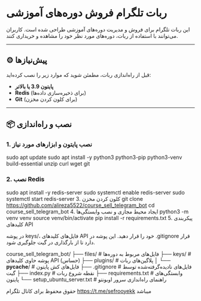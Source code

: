 # ربات تلگرام فروش دوره‌های آموزشی

این ربات تلگرام برای فروش و مدیریت دوره‌های آموزشی طراحی شده است. کاربران می‌توانند با استفاده از ربات، دوره‌های مورد نظر خود را مشاهده و خریداری کنند.

---

## ⚙️ پیش‌نیازها

قبل از راه‌اندازی ربات، مطمئن شوید که موارد زیر را نصب کرده‌اید:

- **پایتون 3.9 یا بالاتر**
- **Redis** (برای ذخیره‌سازی داده‌ها)
- **Git** (برای کلون کردن مخزن)

---

## 📦 نصب و راه‌اندازی

### 1. نصب پایتون و ابزارهای مورد نیاز

sudo apt update
sudo apt install -y python3 python3-pip python3-venv build-essential unzip curl wget git
### 2. نصب Redis
sudo apt install -y redis-server
sudo systemctl enable redis-server
sudo systemctl start redis-server
3. کلون کردن مخزن
git clone https://github.com/alireza5522/course_sell_telegram_bot
cd course_sell_telegram_bot
4. ایجاد محیط مجازی و نصب وابستگی‌ها
python3 -m venv venv
source venv/bin/activate
pip install -r requirements.txt
5. پیکربندی کلیدهای API

در پوشه keys/، فایل‌های کلیدهای API خود را قرار دهید. این پوشه در .gitignore قرار دارد تا از بارگذاری در گیت جلوگیری شود.

course_sell_telegram_bot/
├── files/                  # فایل‌های مربوط به دوره‌ها
├── keys/                   # پوشه حاوی کلیدهای API (حساس)
├── plugins/                # پلاگین‌های ربات
│   └── __pycache__/        # فایل‌های کش پایتون
├── .gitignore              # فایل‌های نادیده‌گرفته‌شده توسط گیت
├── index.py                # نقطه شروع ربات
├── requirements.txt        # وابستگی‌های پایتون
└── setup_ubuntu_server.txt # راهنمای راه‌اندازی سرور اوبونتو


حقوق محفوظ برای کانال تلگرام https://t.me/sefrooyekk میباشد
